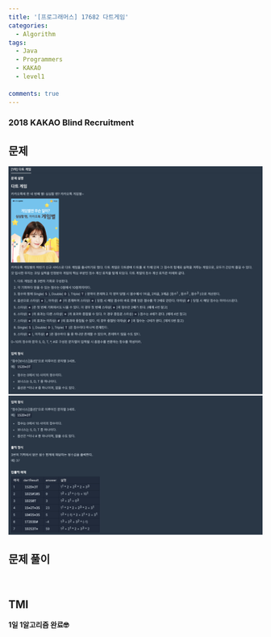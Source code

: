 ```yaml
---
title: '[프로그래머스] 17682 다트게임'
categories:
  - Algorithm
tags:
  - Java
  - Programmers
  - KAKAO
  - level1

comments: true 
---
```

### 2018 KAKAO Blind Recruitment

## 문제
<a href="/assets/images/P17682_1.png"><img src="/assets/images/P17682_1.png"></a>
<a href="/assets/images/P17682_2.png"><img src="/assets/images/P17682_2.png"></a>
 <br/>

## 문제 풀이
<script src="https://gist.github.com/kyeahen/c1fc36117d20e108d641a2cf802fea06.js"></script>
<br/>

## TMI

**1일 1알고리즘 완료🤓**



